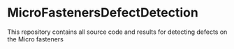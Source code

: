 # MicroFastenersDefectDetection
This repository contains all source code and results for detecting defects on the Micro fasteners
